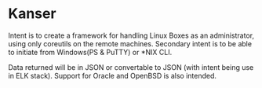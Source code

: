 # Kanser
Intent is to create a framework for handling Linux Boxes as an administrator, using only coreutils on the remote machines. 
Secondary intent is to be able to initiate from Windows(PS & PuTTY) or \*NIX CLI.

  Data returned will be in JSON or convertable to JSON (with intent being use in ELK stack). 
  Support for Oracle and OpenBSD is also intended.
